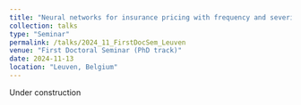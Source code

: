 ```yaml
---
title: "Neural networks for insurance pricing with frequency and severity data: a benchmark study from data preprocessing to technical tariff"
collection: talks
type: "Seminar"
permalink: /talks/2024_11_FirstDocSem_Leuven
venue: "First Doctoral Seminar (PhD track)"
date: 2024-11-13
location: "Leuven, Belgium"
---
```


Under construction